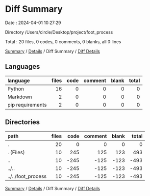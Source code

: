 # Diff Summary

Date : 2024-04-01 10:27:29

Directory /Users/circle/Desktop/project/foot_process

Total : 20 files,  0 codes, 0 comments, 0 blanks, all 0 lines

[Summary](results.md) / [Details](details.md) / Diff Summary / [Diff Details](diff-details.md)

## Languages
| language | files | code | comment | blank | total |
| :--- | ---: | ---: | ---: | ---: | ---: |
| Python | 16 | 0 | 0 | 0 | 0 |
| Markdown | 2 | 0 | 0 | 0 | 0 |
| pip requirements | 2 | 0 | 0 | 0 | 0 |

## Directories
| path | files | code | comment | blank | total |
| :--- | ---: | ---: | ---: | ---: | ---: |
| . | 20 | 0 | 0 | 0 | 0 |
| . (Files) | 10 | 245 | 125 | 123 | 493 |
| .. | 10 | -245 | -125 | -123 | -493 |
| ../.. | 10 | -245 | -125 | -123 | -493 |
| ../../foot_process | 10 | -245 | -125 | -123 | -493 |

[Summary](results.md) / [Details](details.md) / Diff Summary / [Diff Details](diff-details.md)
